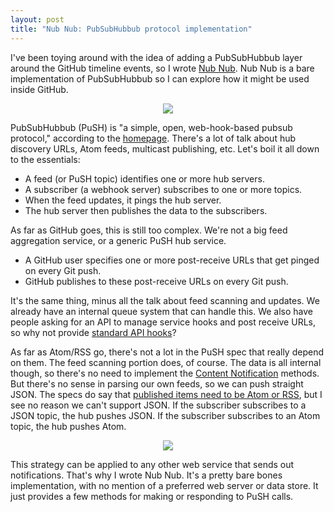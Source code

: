 ```yaml
--- 
layout: post
title: "Nub Nub: PubSubHubbub protocol implementation"
---
```


I've been toying around with the idea of adding a PubSubHubbub layer around the GitHub timeline events, so I wrote [Nub Nub][nubnub].  Nub Nub is a bare implementation of PubSubHubbub so I can explore how it might be used inside GitHub.

<center>
<img src="http://techno-weenie.net/images/2010/10/ewok.jpeg" />
</center>

PubSubHubbub (PuSH) is "a simple, open, web-hook-based pubsub protocol," according to the [homepage][pubsubhubbub].  There's a lot of talk about hub discovery URLs, Atom feeds, multicast publishing, etc.  Let's boil it all down to the essentials:

* A feed (or PuSH topic) identifies one or more hub servers.
* A subscriber (a webhook server) subscribes to one or more topics.
* When the feed updates, it pings the hub server.
* The hub server then publishes the data to the subscribers.

As far as GitHub goes, this is still too complex.  We're not a big feed aggregation service, or a generic PuSH hub service.

* A GitHub user specifies one or more post-receive URLs that get pinged on every Git push.
* GitHub publishes to these post-receive URLs on every Git push.

It's the same thing, minus all the talk about feed scanning and updates.  We already have an internal queue system that can handle this.  We also have people asking for an API to manage service hooks and post receive URLs, so why not provide [standard API hooks][6.1]?

As far as Atom/RSS go, there's not a lot in the PuSH spec that really depend on them.  The feed scanning portion does, of course.  The data is all internal though, so there's no need to implement the [Content Notification][7.1] methods.  But there's no sense in parsing our own feeds, so we can push straight JSON.  The specs do say that [published items need to be Atom or RSS][7.3], but I see no reason we can't support JSON.  If the subscriber subscribes to a JSON topic, the hub pushes JSON.  If the subscriber subscribes to an Atom topic, the hub pushes Atom.

<center>
<img src="http://techno-weenie.net/images/2010/10/ewok-wookie-team.jpeg" />
</center>

This strategy can be applied to any other web service that sends out notifications.  That's why I wrote Nub Nub.  It's a pretty bare bones implementation, with no mention of a preferred web server or data store.  It just provides a few methods for making or responding to PuSH calls.  

[pubsubhubbub]: http://code.google.com/p/pubsubhubbub/
[6.1]: http://pubsubhubbub.googlecode.com/svn/trunk/pubsubhubbub-core-0.3.html#rfc.section.6.1
[7.1]: http://pubsubhubbub.googlecode.com/svn/trunk/pubsubhubbub-core-0.3.html#rfc.section.7.1
[7.3]: http://pubsubhubbub.googlecode.com/svn/trunk/pubsubhubbub-core-0.3.html#rfc.section.7.3
[nubnub]: http://github.com/technoweenie/nubnub